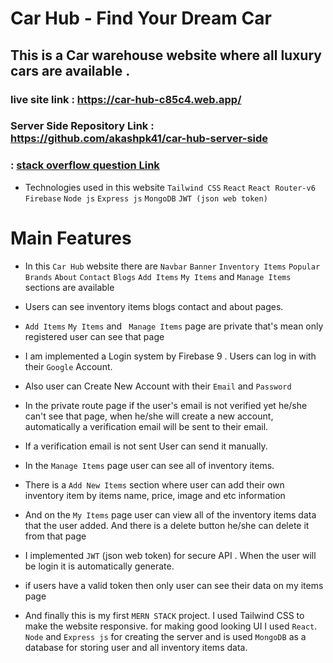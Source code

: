 # Car Hub - Find Your Dream Car

## This is a Car warehouse website where all luxury cars are available .

### live site link : https://car-hub-c85c4.web.app/

### Server Side Repository Link : https://github.com/akashpk41/car-hub-server-side

###  :  [stack overflow question Link ](https://stackoverflow.com/questions/72082229/flowbite-navbar-component-is-not-working-in-react-app?fbclid=IwAR2U-V69mUkAhqOvHFGKXS8Wx4c9rJtKTOvcwoENOzKsh70vktb3iIdVjEE)

- Technologies used in this website `Tailwind CSS` `React` `React Router-v6` `Firebase` `Node js` `Express js` `MongoDB` `JWT (json web token)`

# Main Features

- In this `Car Hub` website there are `Navbar` `Banner` `Inventory Items` `Popular Brands` `About` `Contact` `Blogs` `Add Items` `My Items` and `Manage Items` sections are available

- Users can see inventory items blogs contact and about pages.

- `Add Items` `My Items` and ` Manage Items` page are private that's mean only registered user can see that page

* I am implemented a Login system by Firebase 9 . Users can log in with their `Google` Account.

* Also user can Create New Account with their `Email` and `Password`

* In the private route page if the user's email is not verified yet he/she can't see that page, when he/she will create a new account, automatically a verification email will be sent to their email.

* If a verification email is not sent User can send it manually.

* In the `Manage Items` page user can see all of inventory items.

* There is a `Add New Items` section where user can add their own inventory item by items name, price, image and etc information

* And on the `My Items` page user can view all of the inventory items data that the user added. And there is a delete button he/she can delete it from that page

* I implemented `JWT` (json web token) for secure API . When the user will be login it is automatically generate.

* if users have a valid token then only user can see their data on my items page

* And finally this is my first `MERN STACK` project. I used Tailwind CSS to make the website responsive.
  for making good looking UI I used `React`. ` Node` and `Express js` for creating the server and is used `MongoDB` as a database for storing user and all inventory items data.
